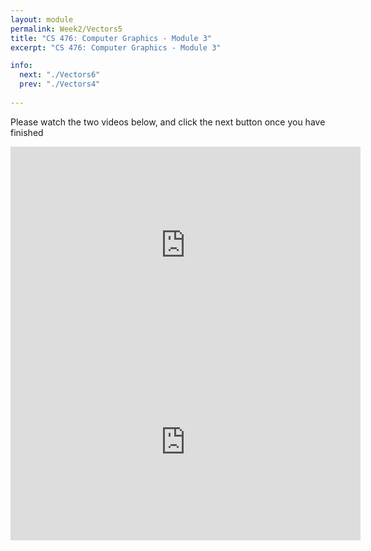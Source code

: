 ```yaml
---
layout: module
permalink: Week2/Vectors5
title: "CS 476: Computer Graphics - Module 3"
excerpt: "CS 476: Computer Graphics - Module 3"

info:
  next: "./Vectors6"
  prev: "./Vectors4"
  
---
```


Please watch the two videos below, and click the next button once you have finished

<iframe width="560" height="315" src="https://www.youtube.com/embed/0P-tNvwh1Mc" frameborder="0" allow="accelerometer; autoplay; encrypted-media; gyroscope; picture-in-picture" allowfullscreen></iframe>

<iframe width="560" height="315" src="https://www.youtube.com/embed/FVoChNK0JnU" frameborder="0" allow="accelerometer; autoplay; encrypted-media; gyroscope; picture-in-picture" allowfullscreen></iframe>